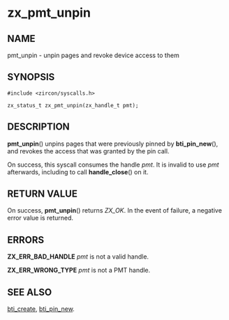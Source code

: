 # zx_pmt_unpin

## NAME

pmt_unpin - unpin pages and revoke device access to them

## SYNOPSIS

```
#include <zircon/syscalls.h>

zx_status_t zx_pmt_unpin(zx_handle_t pmt);
```

## DESCRIPTION

**pmt_unpin**() unpins pages that were previously pinned by **bti_pin_new**(),
and revokes the access that was granted by the pin call.

On success, this syscall consumes the handle *pmt*.  It is invalid to use
*pmt* afterwards, including to call **handle_close**() on it.

## RETURN VALUE

On success, **pmt_unpin**() returns *ZX_OK*.
In the event of failure, a negative error value is returned.

## ERRORS

**ZX_ERR_BAD_HANDLE**  *pmt* is not a valid handle.

**ZX_ERR_WRONG_TYPE**  *pmt* is not a PMT handle.

## SEE ALSO

[bti_create](bti_create.md),
[bti_pin_new](bti_pin_new.md).
